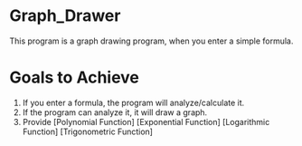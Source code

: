 # Graph_Drawer

This program is a graph drawing program, when you enter a simple formula.

# Goals to Achieve

1. If you enter a formula, the program will analyze/calculate it.
2. If the program can analyze it, it will draw a graph.
3. Provide [Polynomial Function] [Exponential Function] [Logarithmic Function] [Trigonometric Function]
